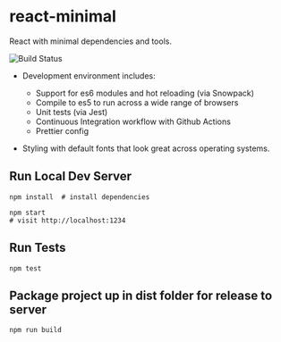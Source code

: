 # react-minimal

React with minimal dependencies and tools.

![Build Status](https://github.com/briangershon/react-minimal/workflows/Continuous%20Integration/badge.svg)

* Development environment includes:
  * Support for es6 modules and hot reloading (via Snowpack)
  * Compile to es5 to run across a wide range of browsers
  * Unit tests (via Jest)
  * Continuous Integration workflow with Github Actions
  * Prettier config

* Styling with default fonts that look great across operating systems.

## Run Local Dev Server

    npm install  # install dependencies

    npm start
    # visit http://localhost:1234

## Run Tests

    npm test

## Package project up in dist folder for release to server

    npm run build
